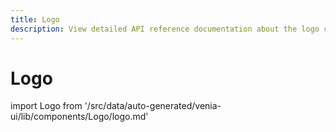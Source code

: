 ```yaml
---
title: Logo
description: View detailed API reference documentation about the logo component in the Venia UI package of the PWA Studio framework.
---
```


# Logo

<!--
The reference doc content is generated automatically from the source code.
To update this section, update the doc blocks in the source code
-->

import Logo from '/src/data/auto-generated/venia-ui/lib/components/Logo/logo.md'

<Logo />
